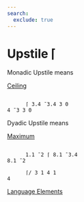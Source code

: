 ```yaml
---
search:
  exclude: true
---
```






<h1 class="heading"><span class="name">Upstile</span> <span class="command">⌈</span></h1>


Monadic Upstile means


[Ceiling](../primitive-functions/ceiling.md)
```apl

      ⌈ 3.4 ¯3.4 3 0
4 ¯3 3 0
```

Dyadic Upstile means


[Maximum](../primitive-functions/maximum.md)
```apl

      1.1 ¯2 ⌈ 8.1 ¯3.4
8.1 ¯2

      ⌈/ 3 1 4 1
4

```


[Language Elements](./language-elements.md)



